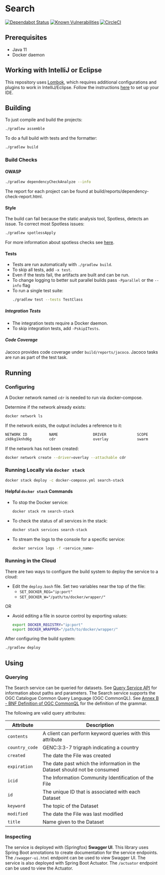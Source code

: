 # Search
[![Dependabot Status](https://api.dependabot.com/badges/status?host=github&repo=connexta/ion-search)](https://dependabot.com)
[![Known Vulnerabilities](https://snyk.io/test/github/connexta/ion-search/badge.svg)](https://snyk.io/test/github/connexta/ion-search)
[![CircleCI](https://circleci.com/gh/connexta/ion-search/tree/master.svg?style=svg)](https://circleci.com/gh/connexta/ion-search/tree/master)

## Prerequisites
* Java 11
* Docker daemon

## Working with IntelliJ or Eclipse
This repository uses [Lombok](https://projectlombok.org/), which requires additional configurations and plugins to work in IntelliJ/Eclipse.
Follow the instructions [here](https://www.baeldung.com/lombok-ide) to set up your IDE.

## Building
To just compile and build the projects:
```bash
./gradlew assemble
```
To do a full build with tests and the formatter:
```bash
./gradlew build
```

### Build Checks
#### OWASP
```bash
./gradlew dependencyCheckAnalyze --info
```
The report for each project can be found at build/reports/dependency-check-report.html.

#### Style
The build can fail because the static analysis tool, Spotless, detects an issue. To correct most Spotless issues:
```bash
./gradlew spotlessApply
```

For more information about spotless checks see
[here](https://github.com/diffplug/spotless/tree/master/plugin-gradle#custom-rules).

#### Tests
* Tests are run automatically with `./gradlew build`.
* To skip all tests, add `-x test`.
* Even if the tests fail, the artifacts are built and can be run.
* To change logging to better suit parallel builds pass `-Pparallel` or the `--info` flag
* To run a single test suite:
    ```bash
    ./gradlew test --tests TestClass
    ```

##### Integration Tests
* The integration tests require a Docker daemon.
* To skip integration tests, add `-PskipITests`.

##### Code Coverage
Jacoco provides code coverage under `build/reports/jacoco`. Jacoco tasks are run as part of the test task.

## Running
### Configuring
A Docker network named `cdr` is needed to run via docker-compose.

Determine if the network already exists:
```bash
docker network ls
```
If the network exists, the output includes a reference to it:
```bash
NETWORK ID          NAME                DRIVER              SCOPE
zk0kg1knhd6g        cdr                 overlay             swarm
```
If the network has not been created:
```bash
docker network create --driver=overlay --attachable cdr
```

### Running Locally via `docker stack`
```bash
docker stack deploy -c docker-compose.yml search-stack
```

#### Helpful `docker stack` Commands
* To stop the Docker service:
    ```bash
    docker stack rm search-stack
    ```
* To check the status of all services in the stack:
    ```bash
    docker stack services search-stack
    ```
* To stream the logs to the console for a specific service:
    ```bash
    docker service logs -f <service_name>
    ```

### Running in the Cloud
There are two ways to configure the build system to deploy the service to a cloud:
- Edit the `deploy.bash` file. Set two variables near the top of the file:
  - `SET_DOCKER_REG="ip:port"`
  - `SET_DOCKER_W="/path/to/docker/wrapper/"`

OR

- Avoid editing a file in source control by exporting values:
    ```bash
    export DOCKER_REGISTRY="ip:port"
    export DOCKER_WRAPPER="/path/to/docker/wrapper/"
    ```

After configuring the build system:
```bash
./gradlew deploy
```

## Using
### Querying
The Search service can be queried for datasets. See [Query Service API](https://github.com/connexta/ion-query-api) for information about paths and parameters.
The Search service supports the OGC Catalogue Common Query Language (OGC CommonQL).
See [Annex B - BNF Definition of OGC CommonQL](http://docs.opengeospatial.org/is/12-168r6/12-168r6.html#62) for the definition of the grammar.

The following are valid query attributes:

| Attribute | Description  |
|---|---|
| `contents` | A client can perform keyword queries with this attribute |
| `country_code` | GENC:3:3-7 trigraph indicating a country |
| `created` | The date the File was created |
| `expiration` | The date past which the information in the Dataset should not be consumed |
| `icid` | The Information Community Identification of the File |
| `id` | The unique ID that is associated with each Dataset |
| `keyword` | The topic of the Dataset |
| `modified` | The date the File was last modified |
| `title` | Name given to the Dataset |

### Inspecting
The service is deployed with (Springfox) **Swagger UI**.
This library uses Spring Boot annotations to create documentation for the service endpoints.
The `/swagger-ui.html` endpoint can be used to view Swagger UI.
The service is also deployed with Spring Boot Actuator.
The `/actuator` endpoint can be used to view the Actuator.
